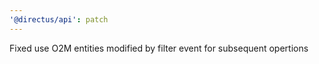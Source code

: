 ```yaml
---
'@directus/api': patch
---
```


Fixed use O2M entities modified by filter event for subsequent opertions
